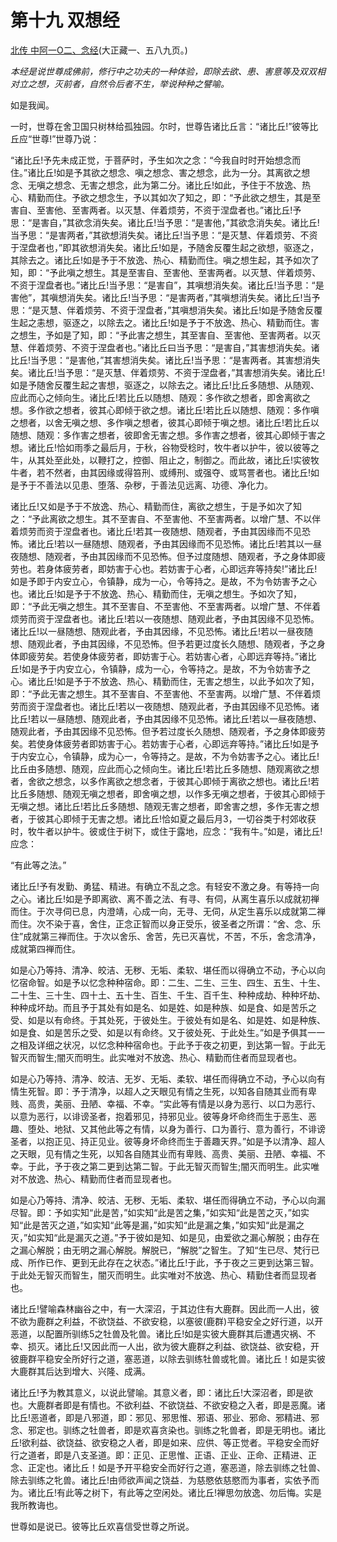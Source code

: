 # 第十九 双想经

[北传 中阿一O二、念经](https://github.com/gwsice/buddhism/blob/master/%E6%97%A9%E6%9C%9F/%E4%B8%AD%E9%98%BF%E5%90%AB%E7%BB%8F/25.md#nian-jing)(大正藏一、五八九页。)

*本经是说世尊成佛前，修行中之功夫的一种体验，即除去欲、患、害意等及双双相对立之想，灭前者，自然令后者不生，举说种种之譬喻。*

如是我闻。

一时，世尊在舍卫国只树林给孤独园。尔时，世尊告诸比丘言：“诸比丘!”彼等比丘应“世尊!”世尊乃说：

“诸比丘!予先未成正觉，于菩萨时，予生如次之念：“今我自时时开始想念而住。”诸比丘!如是予其欲之想念、嗔之想念、害之想念，此为一分。其离欲之想念、无嗔之想念、无害之想念，此为第二分。诸比丘!如此，予住于不放逸、热心、精勤而住。予欲之想念生，予以其如次了知之，即：“予此欲之想生，其是至害自、至害他、至害两者。以灭慧、伴着烦劳，不资于涅盘者也。”诸比丘!予思：“是害自，”其欲念消失矣。诸比丘!当予思：“是害他，”其欲念消失矣。诸比丘!当予思：“是害两者，”其欲想消失矣。诸比丘!当予思：“是灭慧、伴着烦劳、不资于涅盘者也，”即其欲想消失矣。诸比丘!如是，予随舍反覆生起之欲想，驱逐之，其除去之。诸比丘!如是予于不放逸、热心、精勤而住。嗔之想生起，其予如次了知，即：“予此嗔之想生。其是至害自、至害他、至害两者。以灭慧、伴着烦劳、不资于涅盘者也。”诸比丘!当予思：“是害自”，其嗔想消失矣。诸比丘!当予思：“是害他”，其嗔想消失矣。诸比丘!当予思：“是害两者，”其嗔想消失矣。诸比丘!当予思：“是灭慧、伴着烦劳、不资于涅盘者，”其嗔想消失矣。诸比丘!如是予随舍反覆生起之恚想，驱逐之，以除去之。诸比丘!如是予于不放逸、热心、精勤而住。害之想生，予如是了知，即：“予此害之想生，其至害自、至害他、至害两者。以灭慧、伴着烦劳、不资于涅盘者也。”诸比丘曰当予思：“是害自，”其害想消失矣。诸比丘!当予思：“是害他，”其害想消失矣。诸比丘!当予思：“是害两者。其害想消失矣。诸比丘!当予思：“是灭慧、伴着烦劳、不资于涅盘者，”其害想消失矣。诸比丘!如是予随舍反覆生起之害想，驱逐之，以除去之。诸比丘!比丘多随想、从随观、应此而心之倾向生。诸比丘!若比丘以随想、随观：多作欲之想者，即舍离欲之想。多作欲之想者，彼其心即倾于欲之想。诸比丘!若比丘以随想、随观：多作嗔之想者，以舍无嗔之想、多作嗔之想者，彼其心即倾于嗔之想。诸比丘!若比丘以随想、随观：多作害之想者，彼即舍无害之想。多作害之想者，彼其心即倾于害之想。诸比丘!恰如雨季之最后月，于秋，谷物受稔时，牧牛者以护牛，彼以彼等之牛，从其处至此处，以鞭打之，控御、阻止之，制御之。而此故，诸比丘!实彼牧牛者，若不然者，由其因缘或得笞刑、或缚刑、或强夺、或骂詈者也。诸比丘!如是予于不善法以见患、堕落、杂秽，于善法见远离、功德、净化力。

诸比丘!又如是予于不放逸、热心、精勤而住，离欲之想生，于是予如次了知之：“予此离欲之想生。其不至害自、不至害他、不至害两者。以增广慧、不以伴着烦劳而资于涅盘者也。诸比丘!若其一夜随想、随观者，予由其因缘而不见恐怖。诸比丘!若以一昼随想、随观者，予由其因缘而不见恐怖。诸比丘!若其以一昼夜随想、随观者，予由其因缘而不见恐怖。但予过度随想、随观者，予之身体即疲劳也。若身体疲劳者，即妨害于心也。若妨害于心者，心即远弃等持矣!”诸比丘!如是予即于内安立心，令镇静，成为一心，令等持之。是故，不为令妨害予之心也。诸比丘!如是予于不放逸、热心、精勤而住，无嗔之想生。予如次了知，即：“予此无嗔之想生。其不至害自、不至害他、不至害两者。以增广慧、不伴着烦劳而资于涅盘者也。诸比丘!若以一夜随想、随观此者，予由其因缘不见恐怖。诸比丘!以一昼随想、随观此者，予由其因缘，不见恐怖。诸比丘!若以一昼夜随想、随观此者，予由其因缘，不见恐怖。但予若更过度长久随想、随观者，予之身体即疲劳矣。若使身体疲劳者，即妨害于心。若妨害心者，心即远弃等持。”诸比丘!如是予于内安立心，令镇静，成为一心，令等持之。是故，不为令妨害予之心。诸比丘!如是予于不放逸、热心、精勤而住，无害之想生，以此予如次了知，即：“予此无害之想生。其不至害自、不至害他、不至害两。以增广慧、不伴着烦劳而资于涅盘者也。诸比丘!若以一夜随想、随观此者，予由其因缘不见恐怖。诸比丘!若以一昼随想、随观此者，予由其因缘不见恐怖。诸比丘!若以一昼夜随想、随观此者，予由其因缘不见恐怖。但予若过度长久随想、随观者，予之身体即疲劳矣。若使身体疲劳者即妨害于心。若妨害于心者，心即远弃等持。”诸比丘!如是予于内安立心，令镇静，成为心一，令等持之。是故，不为令妨害予之心。诸比丘!比丘由多随想、随观，应此而心之倾向生。诸比丘!若比丘多随想、随观离欲之想者，舍欲之想念，以多作离欲之想念者，于彼其心即倾于离欲之想也。诸比丘!若比丘多随想、随观无嗔之想者，即舍嗔之想，以作多无嗔之想者，于彼其心即倾于无嗔之想。诸比丘!若比丘多随想、随观无害之想者，即舍害之想，多作无害之想者，于彼其心即倾于无害之想。诸比丘!恰如夏之最后月3，一切谷类于村郊收获时，牧牛者以护牛。彼或住于树下，或住于露地，应念：“我有牛。”如是，诸比丘!应念：

“有此等之法。”

诸比丘!予有发勤、勇猛、精进。有确立不乱之念。有轻安不激之身。有等持一向之心。诸比丘!如是予即离欲、离不善之法、有寻、有伺，从离生喜乐以成就初禅而住。于次寻伺已息，内澄靖，心成一向，无寻、无伺，从定生喜乐以成就第二禅而住。次不染于喜，舍住，正念正智而以身正受乐，彼圣者之所谓：“舍、念、乐住”成就第三禅而住。于次以舍乐、舍苦，先已灭喜忧，不苦，不乐，舍念清净，成就第四禅而住。

如是心乃等持、清净、皎洁、无秽、无垢、柔软、堪任而以得确立不动，予心以向忆宿命智。如是予以忆念种种宿命。即：二生、二生、三生、四生、五生、十生、二十生、三十生、四十土、五十生、百生、千生、百千生、种种成劫、种种坏劫、种种成坏劫。而且予于其处有如是名、如是姓、如是种族、如是食、如是苦乐之受、如是以有命终。于其处死，于彼处生。于彼处有如是名、如是姓、如是种族、如是食、如是苦乐之受、如是以有命终。又于彼处死、于此处生。”如是予俱其一一之相及详细之状况，以忆念种种宿命也。于此予于夜之初更，到达第一智。于此无智灭而智生;闇灭而明生。此实唯对不放逸、热心、精勤而住者而显现者也。

如是心乃等持、清净、皎洁、无岁、无垢、柔软、堪任而得确立不动，予心以向有情生死智。即：予于清净，以超人之天眼见有情之生死，以知各自随其业而有卑贱、高贵，美丽、丑陋、幸福、不幸。“实此等有情是以身为恶行、以口为恶行、以意为恶行，以诽谤圣者，抱着邪见，持邪见业。彼等身坏命终而生于恶生、恶趣、堕处、地狱、又其他此等之有情，以身为善行、口为善行、意为善行，不诽谤圣者，以抱正见、持正见业。彼等身坏命终而生于善趣天界。”如是予以清净、超人之天眼，见有情之生死，以知各自随其业而有卑贱、高贵、美丽、丑陋、幸福、不幸。于此，予于夜之第二更到达第二智。于此无智灭而智生;闇灭而明生。此实唯对不放逸、热心、精勤而住者而显现者也。

如是心乃等持、清净、皎洁、无秽、无垢、柔软、堪任而得确立不动，予心以向漏尽智。即：予如实知“此是苦，”如实知“此是苦之集，”如实知“此是苦之灭，”如实知“此是苦灭之道，”如实知“此等是漏，”如实知“此是漏之集，”如实知“此是漏之灭，”如实知“此是漏灭之道。”予于彼如是知、如是见，由爱欲之漏心解脱；由存在之漏心解脱；由无明之漏心解脱。解脱已，“解脱”之智生。了知“生已尽、梵行已成、所作已作、更到无此存在之状态。”诸比丘!于此，予于夜之三更到达第三智。于此处无智灭而智生，闇灭而明生。此实唯对不放逸、热心、精勤住者而显现者也。

诸比丘!譬喻森林幽谷之中，有一大深沼，于其边住有大鹿群。因此而一人出，彼不欲为鹿群之利益，不欲饶益、不欲安稳，以塞彼(鹿群)平稳安全之好行道，以开恶道，以配置所驯练5之牡兽及牝兽。诸比丘!如是实彼大鹿群其后遭遇灾祸、不幸、损灭。诸比丘!又因此而一人出，欲为彼大鹿群之利益、欲饶益、欲安稳，开彼鹿群平稳安全所好行之道，塞恶道，以除去驯练牡兽或牝兽。诸比丘！如是实彼大鹿群其后达到增大、兴隆、成满。

诸比丘!予为教其意义，以说此譬喻。其意义者，即：诸比丘!大深沼者，即是欲也。大鹿群者即是有情也。不欲利益、不欲饶益、不欲安稳之入者，即是恶魔。诸比丘!恶道者，即是八邪道，即：邪见、邪思惟、邪语、邪业、邪命、邪精进、邪念、邪定也。驯练之牡兽者，即是欢喜贪染也。驯练之牝兽者，即是无明也。诸比丘!欲利益、欲饶益、欲安稳之人者，即是如来、应供、等正觉者。平稳安全而好行之道者，即是八支圣道。即：正见、正思惟、正语、正业、正命、正精进、正念、正定也。诸比丘！如是予开平稳安全而好行之道，塞恶道，除去驯练之牡兽、除去驯练之牝兽。诸比丘!由师欲声闻之饶益．为慈愍依慈愍而为事者，实依予而为。诸比丘!有此等之树下，有此等之空闲处。诸比丘!禅思勿放逸、勿后悔。实是我所教诲也。

世尊如是说已。彼等比丘欢喜信受世尊之所说。
